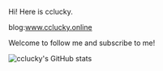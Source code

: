 Hi! Here is cclucky.

blog:www.cclucky.online

Welcome to follow me and subscribe to me!

![cclucky's GitHub stats](https://github-readme-stats-eosin-sigma-28.vercel.app/api?username=cclucky&count_private=true&include_all_commits=true&random=23423ads)

